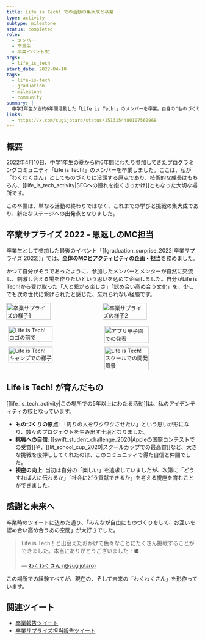 ```yaml
---
title: Life is Tech! での活動の集大成と卒業
type: activity
subtype: milestone
status: completed
role:
  - メンバー
  - 卒業生
  - 卒業イベントMC
orgs:
  - life_is_tech
start_date: 2022-04-10
tags:
  - life-is-tech
  - graduation
  - milestone
  - community
summary: |
  中学1年生から約6年間活動した「Life is Tech!」のメンバーを卒業。自身の"ものづくりの原点"であり、数々の挑戦の礎となったコミュニティでの学びの集大成として、卒業イベントではMCも務めた。
links:
  - https://x.com/sugijotaro/status/1513154480107560968
---
```


## 概要
2022年4月10日、中学1年生の夏から約6年間にわたり参加してきたプログラミングコミュニティ「Life is Tech!」のメンバーを卒業しました。ここは、私が「わくわくさん」としてものづくりに没頭する原点であり、技術的な成長はもちろん、[[life_is_tech_activity|SFCへの憧れを抱くきっかけ]]ともなった大切な場所です。

この卒業は、単なる活動の終わりではなく、これまでの学びと挑戦の集大成であり、新たなステージへの出発点となりました。

## 卒業サプライズ 2022 - 恩返しのMC担当
卒業生として参加した最後のイベント「[[graduation_surprise_2022|卒業サプライズ 2022]]」では、**全体のMCとアクティビティの企画・担当**を務めました。

かつて自分がそうであったように、参加したメンバーとメンターが自然に交流し、刺激し合える場を作りたいという思いを込めて企画しました。自分がLife is Tech!から受け取った「人と繋がる楽しさ」「認め合い高め合う文化」を、少しでも次の世代に繋げられたと感じた、忘れられない経験です。

<div style="display: flex; gap: 10px; flex-wrap: wrap;">
    <img src="linked_assets/20_Activities/graduation_surprise_2022/assets/graduation_surprise_2022_group.jpg" alt="卒業サプライズの様子1" width="48%">
    <img src="linked_assets/20_Activities/graduation_surprise_2022/assets/graduation_surprise_2022_mc.jpg" alt="卒業サプライズの様子2" width="48%">
</div>

<div style="display: flex; gap: 10px; flex-wrap: wrap; justify-content: center; margin-top: 16px;">
	<img src="linked_assets/20_Activities/lit_graduation/assets/lit_logo_photo.jpeg" alt="Life is Tech! ロゴの前で" width="48%">
    <img src="linked_assets/20_Activities/lit_graduation/assets/app_koshien_presentation.jpeg" alt="アプリ甲子園での発表" width="48%">
    <img src="linked_assets/20_Activities/lit_graduation/assets/lit_camp_ssc_intro.jpeg" alt="Life is Tech! キャンプでの様子" width="48%">
    <img src="linked_assets/20_Activities/lit_graduation/assets/lit_school_mentoring.jpeg" alt="Life is Tech! スクールでの開発風景" width="48%">
</div>

## Life is Tech! が育んだもの
[[life_is_tech_activity|この場所での5年以上にわたる活動]]は、私のアイデンティティの核となっています。

- **ものづくりの原点**: 「周りの人をワクワクさせたい」という思いが形になり、数々のプロジェクトを生み出す土壌となりました。
- **挑戦への自信**: [[swift_student_challenge_2020|Appleの国際コンテストでの受賞]]や、[[lit_school_cup_2020|スクールカップでの最高賞]]など、大きな挑戦を後押ししてくれたのは、このコミュニティで得た自信と仲間でした。
- **視座の向上**: 当初は自分の「楽しい」を追求していましたが、次第に「どうすれば人に伝わるか」「社会にどう貢献できるか」を考える視座を育むことができました。

## 感謝と未来へ
卒業時のツイートに込めた通り、「みんなが自由にものづくりをして、お互いを認め合い高め合うあの空間」が大好きでした。

> Life is Tech！と出会えたおかげで色々なことにたくさん挑戦することができました。本当にありがとうございました！🕊
>
> <footer>— <a href="https://x.com/sugijotaro/status/1513154480107560968">わくわくさん (@sugijotaro)</a></footer>

この場所での経験すべてが、現在の、そして未来の「わくわくさん」を形作っています。

## 関連ツイート
- [卒業報告ツイート](https://x.com/sugijotaro/status/1513154480107560968)
- [卒業サプライズ担当報告ツイート](https://x.com/sugijotaro/status/1513154437946441734) 